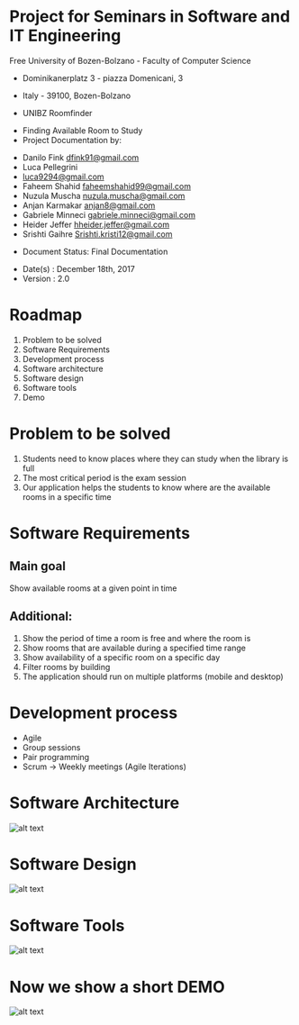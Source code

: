 # Project for Seminars in Software and IT Engineering
Free University of Bozen-Bolzano - Faculty of Computer Science
- Dominikanerplatz 3 - piazza Domenicani, 3
- Italy - 39100, Bozen-Bolzano

- UNIBZ Roomfinder 
* Finding  Available Room to Study
* Project Documentation by:

- Danilo Fink
dfink91@gmail.com 
- Luca Pellegrini
- luca9294@gmail.com 
- Faheem Shahid
faheemshahid99@gmail.com 
- Nuzula Muscha
nuzula.muscha@gmail.com 
- Anjan Karmakar 
anjan8@gmail.com 
- Gabriele Minneci
gabriele.minneci@gmail.com 
- Heider Jeffer
hheider.jeffer@gmail.com 
- Srishti Gaihre
Srishti.kristi12@gmail.com 
* Document Status: Final Documentation
- Date(s) : December 18th, 2017
- Version : 2.0

# Roadmap 
1. Problem to be solved
2. Software Requirements
3. Development process
4. Software architecture
5. Software design
6. Software tools
7. Demo

# Problem to be solved
1. Students need to know places where they can study when the library is full
2. The most critical period is the exam session
3. Our application helps the students to know where are the available rooms in a specific time
 
 
 
 
 # Software Requirements 
 
 
 ## Main goal
Show available rooms at a given point in time
## Additional: 
1. Show the period of time a room is free and where the room is
2. Show rooms that are available during a specified time range
3. Show availability of a specific room on a specific day
4. Filter rooms by building
5. The application should run on multiple platforms (mobile and desktop) 


# Development process
- Agile
- Group sessions
- Pair programming
- Scrum → Weekly meetings (Agile Iterations)
 
# Software Architecture 

![alt text](https://github.com/HeiderJeffer/Project-for-Seminars-in-Software-and-IT-Engineering/blob/main/image/2.png)


# Software Design

![alt text](https://github.com/HeiderJeffer/Project-for-Seminars-in-Software-and-IT-Engineering/blob/main/image/3.png)

# Software Tools 

![alt text](https://github.com/HeiderJeffer/Project-for-Seminars-in-Software-and-IT-Engineering/blob/main/image/4.png)

# Now we show a short DEMO 

![alt text](https://github.com/HeiderJeffer/Project-for-Seminars-in-Software-and-IT-Engineering/blob/main/image/5.png)










 


